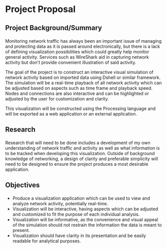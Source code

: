 <h1>

<b>Project Proposal</b>

</h1>
<h2>

Project Background/Summary

</h2>

Monitoring network traffic has always been an important issue of
managing and protecting data as it is passed around electronically, but
there is a lack of defining visualization possibilities which could
greatly help monitor general activity. Services such as WireShark aid in
capturing network activity but don't provide convenient illustration of
said activity.

The goal of the project is to construct an interactive visual simulation
of network activity based on imported data using Dshell or similar
framework. The simulation will be a real-time playback of all network
activity which can be adjusted based on aspects such as time frame and
playback speed. Nodes and connections are also interactive and can be
highlighted or adjusted by the user for customization and clarity.

This visualization will be constructed using the Processing language and
will be exported as a web application or an external application.

<h2>

Research

</h2>

Research that will need to be done includes a development of my own
understanding of network traffic and activity as well as what
information is to be tracked when developing this visualization. Outside
of background knowledge of networking, a design of clarity and
preferable simplicity will need to be designed to ensure the project
produces a most desirable application.

<h2>

Objectives

</h2>

-   Produce a visualization application which can be used to view and
    analyze network activity, potentially real-time.
-   Visualization will be interactive, having aspects which can be
    adjusted and customized to fit the purpose of each individual
    analysis.
-   Visualization will be informative, as the convenience and visual
    appeal of the simulation should not restrain the information the
    data is meant to present.
-   Visualization should have clarity in its presentation and be easily
    readable for analytical purposes.